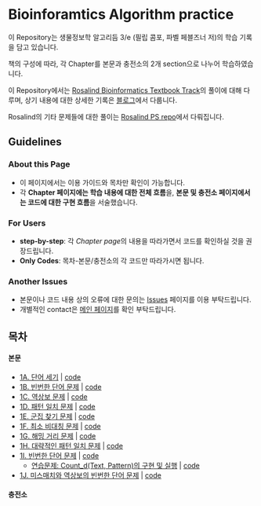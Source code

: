 # Bioinforamtics Algorithm practice
 이 Repository는 생물정보학 알고리듬 3/e (필립 콤포, 파벨 페블즈너 저)의 학습 기록을 담고 있습니다.

 책의 구성에 따라, 각 Chapter를 본문과 충전소의 2개 section으로 나누어 학습하였습니다.

 이 Repository에서는 [Rosalind Bioinformatics Textbook Track](https://rosalind.info/problems/list-view/?location=bioinformatics-textbook-track)의 풀이에 대해 다루며, 상기 내용에 대한 상세한 기록은 [블로그](https://mulatta.github.io/bioinformatics-review)에서 다룹니다.
 
 Rosalind의 기타 문제들에 대한 풀이는 [Rosalind PS repo](https://github.com/mulatta/Rosalind_PS)에서 다뤄집니다.

## Guidelines
 ### About this Page
 - 이 페이지에서는 이용 가이드와 목차만 확인이 가능합니다.
 - 각 **Chapter 페이지에는 학습 내용에 대한 전체 흐름**을, **본문 및 충전소 페이지에서는 코드에 대한 구현 흐름**을 서술했습니다.
 ### For Users
 - **step-by-step**: 각 *Chapter page*의 내용을 따라가면서 코드를 확인하실 것을 권장드립니다.
 - **Only Codes**: 목차-본문/충전소의 각 코드만 따라가시면 됩니다.
 ### Another Issues
 - 본문이나 코드 내용 상의 오류에 대한 문의는 [Issues](https://github.com/mulatta./issues) 페이지를 이용 부탁드립니다.
 - 개별적인 contact은 [메인 페이지](https://mulatta.github.io/about)를 확인 부탁드립니다.

## 목차
 #### 본문
 - [1A. 단어 세기](./Chapter%201/Chapter%201.md#1a-단어-세기) | [code](./1A.%20PatternCount.py)
 - [1B. 빈번한 단어 문제](./Chapter%201/Chapter%201.md#1b-빈번한-단어-문제) | [code](./1B.%20FrequentWords.py)
 - [1C. 역상보 문제](./Chapter%201/Chapter%201.md#1c-역상보-문제) | [code](./1C.%20ReverseComplement.py)
 - [1D. 패턴 일치 문제](./Chapter%201/Chapter%201.md#1d-패턴-일치-문제) | [code](./1D.%20PatternOccurrence.py)
 - [1E. 군집 찾기 문제](./Chapter%201/Chapter%201.md#1e-군집-찾기-문제) | [code](./1E.%20FindClumps.py)
 - [1F. 최소 비대칭 문제](./Chapter%201/Chapter%201.md#1f-최소-비대칭-문제) | [code](./1F.%20MinimizeSkew.py)
 - [1G. 해밍 거리 문제](./Chapter%201/Chapter%201.md#1g-해밍-거리-문제) | [code](./1G.%20HammingDistance.py)
 - [1H. 대략적인 패턴 일치 문제](./Chapter%201/Chapter%201.md#1h-대략적인-패턴-일치-문제) | [code](./1H.%20NäivePatternMatiching.py)
 - [1I. 빈번한 단어 문제](./Chapter%201/Chapter%201.md#1i-빈번한-단어-문제) | [code](./1I.%20MostFrequentPseudoPattern.py)
     - [연습문제: Count_d(Text, Pattern)의 구현 및 실행](#연습문제-count_dtext-pattern의-구현-및-실행) | [code](./1I-Ex.%20ApproximatePatternCount.py)
 - [1J. 미스매치와 역상보의 빈번한 단어 문제](./Chapter%201/Chapter%201.md#1j-미스매치와-역상보의-빈번한-단어-문제) | [code](./1J.%20MostFrequentPseudoPatternwithComplements.py)

#### 충전소